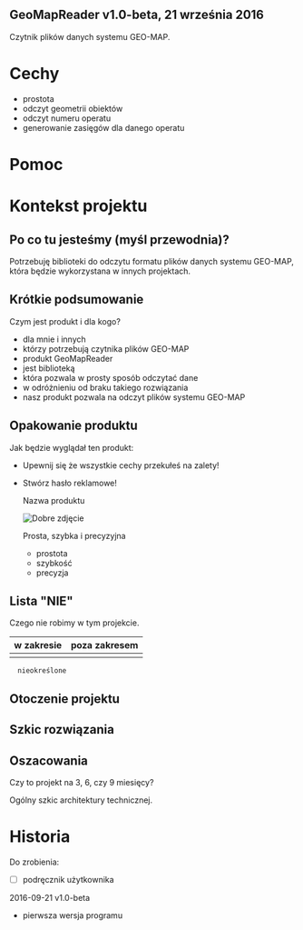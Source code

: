 GeoMapReader v1.0-beta, 21 września 2016
---
Czytnik plików danych systemu GEO-MAP.  

# Cechy

* prostota
* odczyt geometrii obiektów
* odczyt numeru operatu
* generowanie zasięgów dla danego operatu

# Pomoc

# Kontekst projektu

## Po co tu jesteśmy (myśl przewodnia)?

Potrzebuję biblioteki do odczytu formatu plików danych systemu GEO-MAP, która będzie wykorzystana w innych projektach.

## Krótkie podsumowanie

Czym jest produkt i dla kogo?

* dla mnie i innych
* którzy potrzebują czytnika plików GEO-MAP
* produkt GeoMapReader
* jest biblioteką
* która pozwala w prosty sposób odczytać dane
* w odróżnieniu od braku takiego rozwiązania
* nasz produkt pozwala na odczyt plików systemu GEO-MAP

## Opakowanie produktu

Jak będzie wyglądał ten produkt:

* Upewnij się że wszystkie cechy przekułeś na zalety!
* Stwórz hasło reklamowe!

    Nazwa produktu
	
	![Dobre zdjęcie](*.jpg)

	Prosta, szybka i precyzyjna
	
	* prostota
	* szybkość
	* precyzja
	
## Lista "NIE"

Czego nie robimy w tym projekcie.

w zakresie | poza zakresem
---------- | -------------
           |              
      nieokreślone

## Otoczenie projektu

## Szkic rozwiązania

## Oszacowania

Czy to projekt na 3, 6, czy 9 miesięcy?

Ogólny szkic architektury technicznej.

# Historia

Do zrobienia:

- [ ] podręcznik użytkownika

2016-09-21 v1.0-beta

* pierwsza wersja programu

